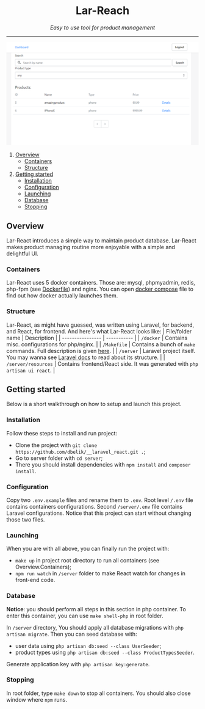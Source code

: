 <h1 align="center">Lar-Reach</h1>
<p align="center"><i>Easy to use tool for product management</i></p>
<hr>

![Lar-React search page](/docs/assets/search_page.png)

1. [Overview](#overview)
    * [Containers](#overview.containers)
    * [Structure](#overview.structure)
2. [Getting started](#start)
    * [Installation](#start.installation)
    * [Configuration](#start.config)
    * [Launching](#start.launch)
    * [Database](#start.db)
    * [Stopping](#start.stop)

## <a id="overview">Overview</a>

Lar-React introduces a simple way to maintain product database. Lar-React makes
product managing routine more enjoyable with a simple and delightful UI.

### <a id="overview.containers">Containers</a>

Lar-React uses 5 docker containers. Those are: mysql, phpmyadmin, redis, php-fpm (see [Dockerfile](/server/Dockerfile)) and nginx.
You can open [docker compose](/docker-compose.yml) file to find out how docker actually launches them.

### <a id="overview.structure">Structure</a>

Lar-React, as might have guessed, was written using Laravel, for backend, and
React, for frontend. And here's what Lar-React looks like:
| File/folder name | Description |
| ---------------- | ----------- |
| `/docker` | Contains misc. configurations for php/nginx. |
| `/Makefile` | Contains a bunch of `make` commands. Full description is given [here](docs/Makefile.md). |
| `/server` | Laravel project itself. You may wanna see [Laravel docs](https://laravel.com/docs/8.x/structure) to read about its structure. |
| `/server/resources` | Contains frontend/React side. It was generated with `php artisan ui react`. |

## <a id="start">Getting started</a>

Below is a short walkthrough on how to setup and launch this project.

### <a id="start.installation">Installation</a>

Follow these steps to install and run project:

- Clone the project with `git clone https://github.com/dbelik/__laravel_react.git .`;
- Go to server folder with `cd server`;
- There you should install dependencies with `npm install` and `composer install`.

### <a id="start.config">Configuration</a>

Copy two `.env.example` files and rename them to `.env`.
Root level `/.env` file contains containers configurations. Second `/server/.env` file
contains Laravel configurations. Notice that this project can start without changing those two files.

### <a id="start.launch">Launching</a>

When you are with all above, you can finally run the project with:

- `make up` in project root directory to run all containers (see Overview.Containers);
- `npm run watch` in `/server` folder to make React watch for changes in front-end code.

### <a id="start.db">Database</a>

__Notice__: you should perform all steps in this section in php container. To enter this container,
you can use ```make shell-php``` in root folder.

In `/server` directory, You should apply all database migrations with `php artisan migrate`. Then you can
seed database with:

- user data using `php artisan db:seed --class UserSeeder`;
- product types using `php artisan db:seed --class ProductTypesSeeder`.

Generate application key with `php artisan key:generate`.

### <a id="start.stop">Stopping</a>

In root folder, type `make down` to stop all containers. You should also close window where `npm` runs.

